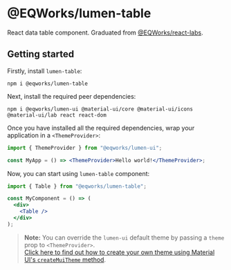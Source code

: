 # @EQWorks/lumen-table

React data table component. Graduated from [@EQWorks/react-labs](https://github.com/EQWorks/react-labs).

## Getting started

Firstly, install `lumen-table`:

```
npm i @eqworks/lumen-table
```

Next, install the required peer dependencies:

```
npm i @eqworks/lumen-ui @material-ui/core @material-ui/icons @material-ui/lab react react-dom
```

Once you have installed all the required dependencies, wrap your application in a `<ThemeProvider>`:

```jsx
import { ThemeProvider } from "@eqworks/lumen-ui";

const MyApp = () => <ThemeProvider>Hello world!</ThemeProvider>;
```

Now, you can start using `lumen-table` component:

```jsx
import { Table } from "@eqworks/lumen-table";

const MyComponent = () => (
  <div>
    <Table />
  </div>
);
```

> **Note:** You can override the `lumen-ui` default theme by passing a `theme` prop to `<ThemeProvider>`.<br />[Click here to find out how to create your own theme using Material UI's `createMuiTheme` method](https://material-ui.com/customization/theming/#api).

